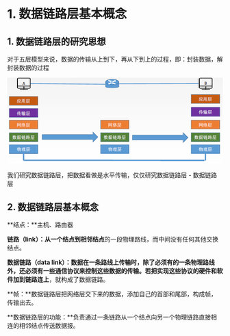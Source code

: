 # 1. 数据链路层基本概念

## 1. 数据链路层的研究思想

对于五层模型来说，数据的传输从上到下，再从下到上的过程，即：封装数据，解封装数据的过程

![](../.gitbook/assets/image%20%2861%29.png)

我们研究数据链路层，把数据看做是水平传输，仅仅研究数据链路层 - 数据链路层

## 2. 数据链路层基本概念

**结点：**主机、路由器

**链路（link）：**从一个结点到**相邻结点**的一段物理路线，而中间没有任何其他交换结点。

**数据链路（data link）：**数据在一条路线上传输时，除了必须有的一条物理路线外，还必须有一些通信协议来控制这些数据的传输。若**把实现这些协议的硬件和软件加到链路连上**，就构成了数据链路。

**帧：**数据链路层把网络层交下来的数据，添加自己的首部和尾部，构成帧，传输出去。

**数据链路层的功能：**负责通过一条链路从一个结点向另一个物理链路直接相连的相邻结点传送数据报。

